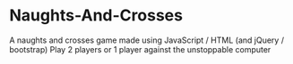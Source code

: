 # Naughts-And-Crosses
A naughts and crosses game made using JavaScript / HTML (and jQuery / bootstrap)
Play 2 players or 1 player against the unstoppable computer
